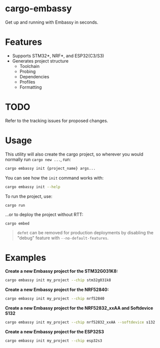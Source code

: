# cargo-embassy

Get up and running with Embassy in seconds.

# Features
- Supports STM32*, NRF*, and ESP32(C3/S3)
- Generates project structure
  - Toolchain
  - Probing
  - Dependencies
  - Profiles
  - Formatting

# TODO

Refer to the tracking issues for proposed changes.

# Usage

This utility will also create the cargo project, so wherever you would normally run `cargo new ...`, run:

```sh
cargo embassy init {project_name} args...
```

You can see how the `init` command works with:

```sh
cargo embassy init --help
```

To run the project, use:
```
cargo run
```

...or to deploy the project without RTT:
```
cargo embed
```

> `defmt` can be removed for production deployments by disabling the "debug" feature with `--no-default-features`.

# Examples

**Create a new Embassy project for the STM32G031K8:**
```sh
cargo embassy init my_project --chip stm32g031k8
```

**Create a new Embassy project for the NRF52840:**
```sh
cargo embassy init my_project --chip nrf52840
```

**Create a new Embassy project for the NRF52832_xxAA and Softdevice S132**
```sh
cargo embassy init my_project --chip nrf52832_xxAA --softdevice s132
```

**Create a new Embassy project for the ESP32S3**
```sh
cargo embassy init my_project --chip esp32s3
```
